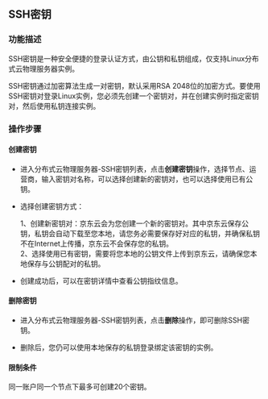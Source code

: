 ## SSH密钥

### 功能描述

SSH密钥是一种安全便捷的登录认证方式，由公钥和私钥组成，仅支持Linux分布式云物理服务器实例。

SSH密钥通过加密算法生成一对密钥，默认采用RSA 2048位的加密方式。要使用SSH密钥对登录Linux实例，您必须先创建一个密钥对，并在创建实例时指定密钥对，然后使用私钥连接实例。

### 操作步骤

#### 创建密钥

- 进入分布式云物理服务器-SSH密钥列表，点击**创建密钥**操作，选择节点、运营商，输入密钥对名称，可以选择创建新的密钥对，也可以选择使用已有公钥。

- 选择创建密钥方式：<br/>

  1、创建新密钥对：京东云会为您创建一个新的密钥对。其中京东云保存公钥，私钥会自动下载至您本地，请您务必需要保存好对应的私钥，并确保私钥不在Internet上传播，京东云不会保存您的私钥。<br/>
  2、选择使用已有密钥，需要将您本地的公钥文件上传到京东云，请确保您本地保存与公钥配对的私钥。<br/>

- 创建成功后，可以在密钥详情中查看公钥指纹信息。<br/>

#### 删除密钥

- 进入分布式云物理服务器-SSH密钥列表，点击**删除**操作，即可删除SSH密钥。<br/>

- 删除后，您仍可以使用本地保存的私钥登录绑定该密钥的实例。<br/>

#### 限制条件
  同一账户同一个节点下最多可创建20个密钥。<br/>
